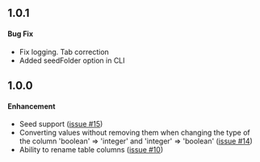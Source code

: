 ## 1.0.1

#### Bug Fix
 * Fix logging. Tab correction
 * Added seedFolder option in CLI

## 1.0.0

#### Enhancement
 * Seed support ([issue #15](https://github.com/av-dev/postgres-differ/issues/15))
 * Converting values ​​without removing them when changing the type of the column 'boolean' => 'integer' and 'integer' => 'boolean' ([issue #14](https://github.com/av-dev/postgres-differ/issues/14))
 * Ability to rename table columns ([issue #10](https://github.com/av-dev/postgres-differ/issues/10))
